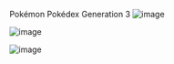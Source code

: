 Pokémon Pokédex Generation 3
![image](https://github.com/amija004/Dex3/assets/35469848/ec6675ff-cdde-4c47-bcc3-3b5dc0ae3653)

![image](https://github.com/amija004/Dex3/assets/35469848/2e0c8ef2-3740-46e9-ac03-b72b2db2e90c)

![image](https://github.com/amija004/Dex3/assets/35469848/f69f8a0e-161a-4190-ae13-03e141ab9b0f)
